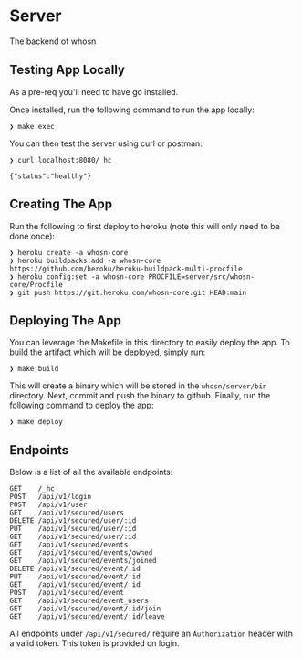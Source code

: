 # Server
The backend of whosn

## Testing App Locally
As a pre-req you'll need to have go installed.

Once installed, run the following command to run the app locally:
```
❯ make exec
```
You can then test the server using curl or postman:
```
❯ curl localhost:8080/_hc

{"status":"healthy"}
```

## Creating The App
Run the following to first deploy to heroku (note this will only need to be done once):
```
❯ heroku create -a whosn-core
❯ heroku buildpacks:add -a whosn-core https://github.com/heroku/heroku-buildpack-multi-procfile
❯ heroku config:set -a whosn-core PROCFILE=server/src/whosn-core/Procfile
❯ git push https://git.heroku.com/whosn-core.git HEAD:main
```

## Deploying The App
You can leverage the Makefile in this directory to easily deploy the app.
To build the artifact which will be deployed, simply run:
```
❯ make build
```
This will create a binary which will be stored in the `whosn/server/bin` directory.
Next, commit and push the binary to github.
Finally, run the following command to deploy the app:
```
❯ make deploy
```

## Endpoints
Below is a list of all the available endpoints:
```
GET    /_hc
POST   /api/v1/login
POST   /api/v1/user
GET    /api/v1/secured/users
DELETE /api/v1/secured/user/:id
PUT    /api/v1/secured/user/:id
GET    /api/v1/secured/user/:id
GET    /api/v1/secured/events
GET    /api/v1/secured/events/owned
GET    /api/v1/secured/events/joined
DELETE /api/v1/secured/event/:id
PUT    /api/v1/secured/event/:id
GET    /api/v1/secured/event/:id
POST   /api/v1/secured/event
GET    /api/v1/secured/event_users
GET    /api/v1/secured/event/:id/join
GET    /api/v1/secured/event/:id/leave
```
All endpoints under `/api/v1/secured/` require an `Authorization` header with a valid token. This token is provided on login.

